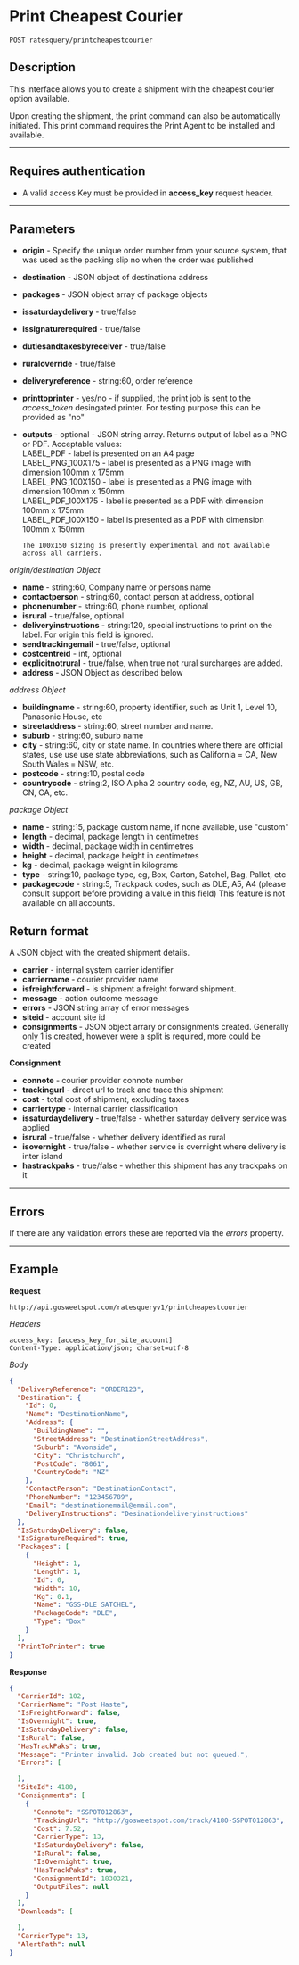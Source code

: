 # Print Cheapest Courier

    POST ratesquery/printcheapestcourier

## Description
This interface allows you to create a shipment with the cheapest courier option available.

Upon creating the shipment, the print command can also be automatically initiated. This print command requires the Print Agent to be installed and available.

***

## Requires authentication
* A valid access Key must be provided in **access_key** request header.

***

## Parameters
- **origin** - Specify the unique order number from your source system, that was used as the packing slip no when the order was published
- **destination** - JSON object of destinationa address
- **packages** - JSON object array of package objects
- **issaturdaydelivery** - true/false
- **issignaturerequired** - true/false
- **dutiesandtaxesbyreceiver** - true/false
- **ruraloverride** - true/false
- **deliveryreference** - string:60, order reference
- **printtoprinter** - yes/no - if supplied, the print job is sent to the *access_token* desingated printer. For testing purpose this can be provided as "no"
- **outputs** - optional -  JSON string array. Returns output of label as a PNG or PDF. Acceptable values:  
      LABEL_PDF - label is presented on an A4 page  
      LABEL_PNG_100X175 - label is presented as a PNG image with dimension 100mm x 175mm  
      LABEL_PNG_100X150 - label is presented as a PNG image with dimension 100mm x 150mm  
      LABEL_PDF_100X175 - label is presented as a PDF with dimension 100mm x 175mm  
      LABEL_PDF_100X150 - label is presented as a PDF with dimension 100mm x 150mm  

      The 100x150 sizing is presently experimental and not available across all carriers.  

*origin/destination Object*
- **name** - string:60, Company name or persons name
- **contactperson** - string:60, contact person at address, optional
- **phonenumber** - string:60, phone number, optional
- **isrural** - true/false, optional
- **deliveryinstructions** - string:120, special instructions to print on the label. For origin this field is ignored.
- **sendtrackingemail** - true/false, optional
- **costcentreid** - int, optional
- **explicitnotrural** - true/false, when true not rural surcharges are added.
- **address** - JSON Object as described below

*address Object*
- **buildingname** - string:60, property identifier, such as Unit 1, Level 10, Panasonic House, etc
- **streetaddress** - string:60, street number and name.
- **suburb** - string:60, suburb name
- **city** - string:60, city or state name. In countries where there are official states, use use use state abbreviations, such as California = CA, New South Wales = NSW, etc.
- **postcode** - string:10, postal code
- **countrycode** - string:2, ISO Alpha 2 country code, eg, NZ, AU, US, GB, CN, CA, etc.

*package Object*
- **name** - string:15, package custom name, if none available, use "custom"
- **length** - decimal, package length in centimetres
- **width** - decimal, package width in centimetres
- **height** - decimal, package height  in centimetres
- **kg** - decimal, package weight in kilograms
- **type** - string:10, package type, eg, Box, Carton, Satchel, Bag, Pallet, etc
- **packagecode** - string:5, Trackpack codes, such as DLE, A5, A4 (please consult support before providing a value in this field) This feature is not available on all accounts.


## Return format
A JSON object with the created shipment details.

- **carrier** - internal system carrier identifier
- **carriername** - courier provider name
- **isfreightforward** - is shipment a freight forward shipment.
- **message** - action outcome message
- **errors** - JSON string array of error messages
- **siteid** -  account site id
- **consignments** - JSON object arrary or consignments created. Generally only 1 is created, however were a split is required, more could be created

**Consignment**
- **connote** - courier provider connote number
- **trackingurl** - direct url to track and trace this shipment
- **cost** - total cost of shipment, excluding taxes
- **carriertype** - internal carrier classification
- **issaturdaydelivery** - true/false - whether saturday delivery service was applied
- **isrural** - true/false - whether delivery identified as rural
- **isovernight** - true/false - whether service is overnight where delivery is inter island
- **hastrackpaks** - true/false - whether this shipment has any trackpaks on it

***

## Errors
If there are any validation errors these are reported via the *errors* property.

***

## Example
**Request**

    http://api.gosweetspot.com/ratesqueryv1/printcheapestcourier

*Headers*

    access_key: [access_key_for_site_account]
    Content-Type: application/json; charset=utf-8



*Body*
``` json
{
  "DeliveryReference": "ORDER123",
  "Destination": {
    "Id": 0,
    "Name": "DestinationName",
    "Address": {
      "BuildingName": "",
      "StreetAddress": "DestinationStreetAddress",
      "Suburb": "Avonside",
      "City": "Christchurch",
      "PostCode": "8061",
      "CountryCode": "NZ"
    },
    "ContactPerson": "DestinationContact",
    "PhoneNumber": "123456789",
    "Email": "destinationemail@email.com",
    "DeliveryInstructions": "Desinationdeliveryinstructions"
  },
  "IsSaturdayDelivery": false,
  "IsSignatureRequired": true,
  "Packages": [
    {
      "Height": 1,
      "Length": 1,
      "Id": 0,
      "Width": 10,
      "Kg": 0.1,
      "Name": "GSS-DLE SATCHEL",
      "PackageCode": "DLE",
      "Type": "Box"
    }
  ],
  "PrintToPrinter": true
}
```


**Response**
``` json
{
  "CarrierId": 102,
  "CarrierName": "Post Haste",
  "IsFreightForward": false,
  "IsOvernight": true,
  "IsSaturdayDelivery": false,
  "IsRural": false,
  "HasTrackPaks": true,
  "Message": "Printer invalid. Job created but not queued.",
  "Errors": [

  ],
  "SiteId": 4180,
  "Consignments": [
    {
      "Connote": "SSPOT012863",
      "TrackingUrl": "http://gosweetspot.com/track/4180-SSPOT012863",
      "Cost": 7.52,
      "CarrierType": 13,
      "IsSaturdayDelivery": false,
      "IsRural": false,
      "IsOvernight": true,
      "HasTrackPaks": true,
      "ConsignmentId": 1830321,
      "OutputFiles": null
    }
  ],
  "Downloads": [

  ],
  "CarrierType": 13,
  "AlertPath": null
}
```

